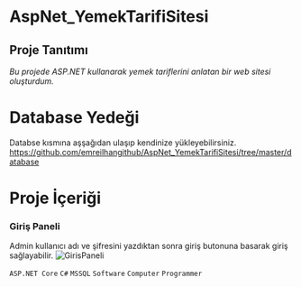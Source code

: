 # AspNet_YemekTarifiSitesi

## Proje Tanıtımı 

*Bu projede ASP.NET kullanarak yemek tariflerini anlatan bir web sitesi oluşturdum.*

# Database Yedeği #
Databse kısmına aşşağıdan ulaşıp kendinize yükleyebilirsiniz. https://github.com/emreilhangithub/AspNet_YemekTarifiSitesi/tree/master/database

# Proje İçeriği #

### Giriş Paneli
Admin kullanıcı adı ve şifresini yazdıktan sonra giriş butonuna basarak giriş sağlayabilir.
![GirisPaneli](https://github.com/emreilhangithub/AspNet_YemekTarifiSitesi/blob/master/images/GirisPaneli.png)

```ASP.NET Core``` ```C#``` ```MSSQL``` ```Software``` ```Computer``` ```Programmer```